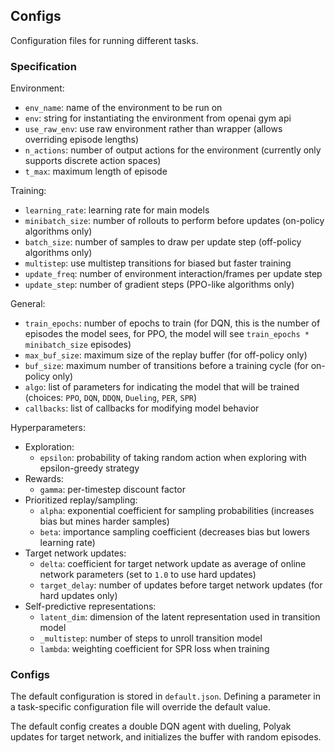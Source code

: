 ## Configs

Configuration files for running different tasks.

### Specification

Environment:
- `env_name`: name of the environment to be run on
- `env`: string for instantiating the environment from openai gym api
- `use_raw_env`: use raw environment rather than wrapper (allows overriding episode lengths)
- `n_actions`: number of output actions for the environment (currently only supports discrete action spaces)
- `t_max`: maximum length of episode

Training:
- `learning_rate`: learning rate for main models
- `minibatch_size`: number of rollouts to perform before updates (on-policy algorithms only)
- `batch_size`: number of samples to draw per update step (off-policy algorithms only)
- `multistep`: use multistep transitions for biased but faster training
- `update_freq`: number of environment interaction/frames per update step
- `update_step`: number of gradient steps (PPO-like algorithms only)

General:
- `train_epochs`: number of epochs to train (for DQN, this is the number of episodes the model sees, for PPO, the model will see `train_epochs * minibatch_size` episodes)
- `max_buf_size`: maximum size of the replay buffer (for off-policy only)
- `buf_size`: maximum number of transitions before a training cycle (for on-policy only)
- `algo`: list of parameters for indicating the model that will be trained (choices: `PPO`, `DQN`, `DDQN`, `Dueling`, `PER`, `SPR`)
- `callbacks`: list of callbacks for modifying model behavior

Hyperparameters:
- Exploration:
  - `epsilon`: probability of taking random action when exploring with epsilon-greedy strategy
- Rewards:
  - `gamma`: per-timestep discount factor
- Prioritized replay/sampling:
  - `alpha`: exponential coefficient for sampling probabilities (increases bias but mines harder samples)
  - `beta`: importance sampling coefficient (decreases bias but lowers learning rate)
- Target network updates:
  - `delta`: coefficient for target network update as average of online network parameters (set to `1.0` to use hard updates)
  - `target_delay`: number of updates before target network updates (for hard updates only)
- Self-predictive representations:
  - `latent_dim`: dimension of the latent representation used in transition model
  - `_multistep`: number of steps to unroll transition model
  - `lambda`: weighting coefficient for SPR loss when training

### Configs

The default configuration is stored in `default.json`. Defining a parameter in a task-specific configuration file will override the default value.

The default config creates a double DQN agent with dueling, Polyak updates for target network, and initializes the buffer with random episodes.
